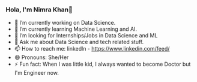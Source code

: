 

### Hola, I'm Nimra Khan👋

- 🔭 I’m currently working on Data Science.
- 🌱 I’m currently learning Machine Learning and AI.
- 👯 I’m looking for Internships/Jobs in Data Science and ML
- 💬 Ask me about Data Science and tech related stuff.
- 📫 How to reach me: linkedln - https://www.linkedin.com/feed/
- 😄 Pronouns: She/Her
- ⚡ Fun fact: When I was little kid, I always wanted to become Doctor but I'm Engineer now.

